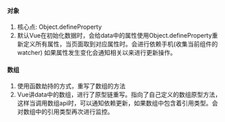 #### 对象

1. 核心点: Object.defineProperty
2. 默认Vue在初始化数据时，会给data中的属性使用Object.defineProperty重新定义所有属性，当页面取到对应属性时。会进行依赖手机(收集当前组件的watcher) 如果属性发生变化会通知相关以来进行更新操作。

#### 数组

1. 使用函数劫持的方式，重写了数组的方法
2. Vue讲data中的数组，进行了原型链重写。指向了自己定义的数组原型方法，这样当调用数组api时，可以通知依赖更新，如果数组中包含着引用类型。会对数组中的引用类型再次进行监控。

